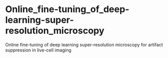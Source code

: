 # Online_fine-tuning_of_deep-learning-super-resolution_microscopy
Online fine-tuning of deep learning super-resolution microscopy for artifact suppression in live-cell imaging
